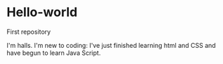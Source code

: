 # Hello-world
First repository

I'm halls. I'm new to coding: I've just finished learning html and CSS and have begun to learn Java Script. 
